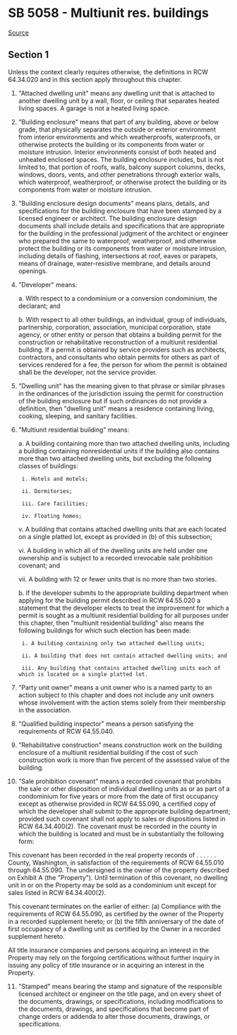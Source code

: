 # SB 5058 - Multiunit res. buildings

[Source](http://lawfilesext.leg.wa.gov/biennium/2023-24/Pdf/Bills/Senate%20Bills/5058.pdf)

## Section 1
Unless the context clearly requires otherwise, the definitions in RCW 64.34.020 and in this section apply throughout this chapter.

1. "Attached dwelling unit" means any dwelling unit that is attached to another dwelling unit by a wall, floor, or ceiling that separates heated living spaces. A garage is not a heated living space.

2. "Building enclosure" means that part of any building, above or below grade, that physically separates the outside or exterior environment from interior environments and which weatherproofs, waterproofs, or otherwise protects the building or its components from water or moisture intrusion. Interior environments consist of both heated and unheated enclosed spaces. The building enclosure includes, but is not limited to, that portion of roofs, walls, balcony support columns, decks, windows, doors, vents, and other penetrations through exterior walls, which waterproof, weatherproof, or otherwise protect the building or its components from water or moisture intrusion.

3. "Building enclosure design documents" means plans, details, and specifications for the building enclosure that have been stamped by a licensed engineer or architect. The building enclosure design documents shall include details and specifications that are appropriate for the building in the professional judgment of the architect or engineer who prepared the same to waterproof, weatherproof, and otherwise protect the building or its components from water or moisture intrusion, including details of flashing, intersections at roof, eaves or parapets, means of drainage, water-resistive membrane, and details around openings.

4. "Developer" means:

    a. With respect to a condominium or a conversion condominium, the declarant; and

    b. With respect to all other buildings, an individual, group of individuals, partnership, corporation, association, municipal corporation, state agency, or other entity or person that obtains a building permit for the construction or rehabilitative reconstruction of a multiunit residential building. If a permit is obtained by service providers such as architects, contractors, and consultants who obtain permits for others as part of services rendered for a fee, the person for whom the permit is obtained shall be the developer, not the service provider.

5. "Dwelling unit" has the meaning given to that phrase or similar phrases in the ordinances of the jurisdiction issuing the permit for construction of the building enclosure but if such ordinances do not provide a definition, then "dwelling unit" means a residence containing living, cooking, sleeping, and sanitary facilities.

6. "Multiunit residential building" means:

    a. A building containing more than two attached dwelling units, including a building containing nonresidential units if the building also contains more than two attached dwelling units, but excluding the following classes of buildings:

        i. Hotels and motels;

        ii. Dormitories;

        iii. Care facilities;

        iv. Floating homes;

    v. A building that contains attached dwelling units that are each located on a single platted lot, except as provided in (b) of this subsection;

    vi. A building in which all of the dwelling units are held under one ownership and is subject to a recorded irrevocable sale prohibition covenant; and

    vii. A building with 12 or fewer units that is no more than two stories.

    b. If the developer submits to the appropriate building department when applying for the building permit described in RCW 64.55.020 a statement that the developer elects to treat the improvement for which a permit is sought as a multiunit residential building for all purposes under this chapter, then "multiunit residential building" also means the following buildings for which such election has been made:

        i. A building containing only two attached dwelling units;

        ii. A building that does not contain attached dwelling units; and

        iii. Any building that contains attached dwelling units each of which is located on a single platted lot.

7. "Party unit owner" means a unit owner who is a named party to an action subject to this chapter and does not include any unit owners whose involvement with the action stems solely from their membership in the association.

8. "Qualified building inspector" means a person satisfying the requirements of RCW 64.55.040.

9. "Rehabilitative construction" means construction work on the building enclosure of a multiunit residential building if the cost of such construction work is more than five percent of the assessed value of the building.

10. "Sale prohibition covenant" means a recorded covenant that prohibits the sale or other disposition of individual dwelling units as or as part of a condominium for five years or more from the date of first occupancy except as otherwise provided in RCW 64.55.090, a certified copy of which the developer shall submit to the appropriate building department; provided such covenant shall not apply to sales or dispositions listed in RCW 64.34.400(2). The covenant must be recorded in the county in which the building is located and must be in substantially the following form:

This covenant has been recorded in the real property records of . . . . . . County, Washington, in satisfaction of the requirements of RCW 64.55.010 through 64.55.090. The undersigned is the owner of the property described on Exhibit A (the "Property"). Until termination of this covenant, no dwelling unit in or on the Property may be sold as a condominium unit except for sales listed in RCW 64.34.400(2).

This covenant terminates on the earlier of either: (a) Compliance with the requirements of RCW 64.55.090, as certified by the owner of the Property in a recorded supplement hereto; or (b) the fifth anniversary of the date of first occupancy of a dwelling unit as certified by the Owner in a recorded supplement hereto.

All title insurance companies and persons acquiring an interest in the Property may rely on the forgoing certifications without further inquiry in issuing any policy of title insurance or in acquiring an interest in the Property.

11. "Stamped" means bearing the stamp and signature of the responsible licensed architect or engineer on the title page, and on every sheet of the documents, drawings, or specifications, including modifications to the documents, drawings, and specifications that become part of change orders or addenda to alter those documents, drawings, or specifications.
